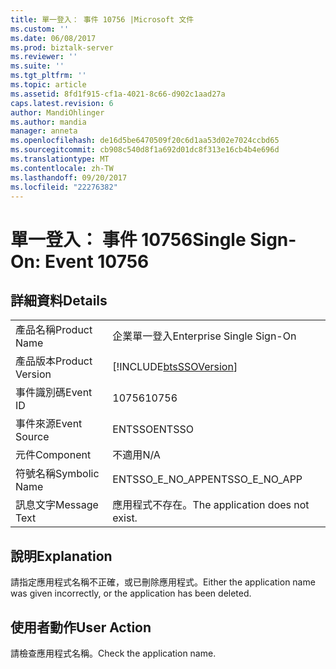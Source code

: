 ```yaml
---
title: 單一登入： 事件 10756 |Microsoft 文件
ms.custom: ''
ms.date: 06/08/2017
ms.prod: biztalk-server
ms.reviewer: ''
ms.suite: ''
ms.tgt_pltfrm: ''
ms.topic: article
ms.assetid: 8fd1f915-cf1a-4021-8c66-d902c1aad27a
caps.latest.revision: 6
author: MandiOhlinger
ms.author: mandia
manager: anneta
ms.openlocfilehash: de16d5be6470509f20c6d1aa53d02e7024ccbd65
ms.sourcegitcommit: cb908c540d8f1a692d01dc8f313e16cb4b4e696d
ms.translationtype: MT
ms.contentlocale: zh-TW
ms.lasthandoff: 09/20/2017
ms.locfileid: "22276382"
---
```

# <a name="single-sign-on-event-10756"></a><span data-ttu-id="38e24-102">單一登入： 事件 10756</span><span class="sxs-lookup"><span data-stu-id="38e24-102">Single Sign-On: Event 10756</span></span>
## <a name="details"></a><span data-ttu-id="38e24-103">詳細資料</span><span class="sxs-lookup"><span data-stu-id="38e24-103">Details</span></span>  
  
|||  
|-|-|  
|<span data-ttu-id="38e24-104">產品名稱</span><span class="sxs-lookup"><span data-stu-id="38e24-104">Product Name</span></span>|<span data-ttu-id="38e24-105">企業單一登入</span><span class="sxs-lookup"><span data-stu-id="38e24-105">Enterprise Single Sign-On</span></span>|  
|<span data-ttu-id="38e24-106">產品版本</span><span class="sxs-lookup"><span data-stu-id="38e24-106">Product Version</span></span>|[!INCLUDE[btsSSOVersion](../includes/btsssoversion-md.md)]|  
|<span data-ttu-id="38e24-107">事件識別碼</span><span class="sxs-lookup"><span data-stu-id="38e24-107">Event ID</span></span>|<span data-ttu-id="38e24-108">10756</span><span class="sxs-lookup"><span data-stu-id="38e24-108">10756</span></span>|  
|<span data-ttu-id="38e24-109">事件來源</span><span class="sxs-lookup"><span data-stu-id="38e24-109">Event Source</span></span>|<span data-ttu-id="38e24-110">ENTSSO</span><span class="sxs-lookup"><span data-stu-id="38e24-110">ENTSSO</span></span>|  
|<span data-ttu-id="38e24-111">元件</span><span class="sxs-lookup"><span data-stu-id="38e24-111">Component</span></span>|<span data-ttu-id="38e24-112">不適用</span><span class="sxs-lookup"><span data-stu-id="38e24-112">N/A</span></span>|  
|<span data-ttu-id="38e24-113">符號名稱</span><span class="sxs-lookup"><span data-stu-id="38e24-113">Symbolic Name</span></span>|<span data-ttu-id="38e24-114">ENTSSO_E_NO_APP</span><span class="sxs-lookup"><span data-stu-id="38e24-114">ENTSSO_E_NO_APP</span></span>|  
|<span data-ttu-id="38e24-115">訊息文字</span><span class="sxs-lookup"><span data-stu-id="38e24-115">Message Text</span></span>|<span data-ttu-id="38e24-116">應用程式不存在。</span><span class="sxs-lookup"><span data-stu-id="38e24-116">The application does not exist.</span></span>|  
  
## <a name="explanation"></a><span data-ttu-id="38e24-117">說明</span><span class="sxs-lookup"><span data-stu-id="38e24-117">Explanation</span></span>  
 <span data-ttu-id="38e24-118">請指定應用程式名稱不正確，或已刪除應用程式。</span><span class="sxs-lookup"><span data-stu-id="38e24-118">Either the application name was given incorrectly, or the application has been deleted.</span></span>  
  
## <a name="user-action"></a><span data-ttu-id="38e24-119">使用者動作</span><span class="sxs-lookup"><span data-stu-id="38e24-119">User Action</span></span>  
 <span data-ttu-id="38e24-120">請檢查應用程式名稱。</span><span class="sxs-lookup"><span data-stu-id="38e24-120">Check the application name.</span></span>